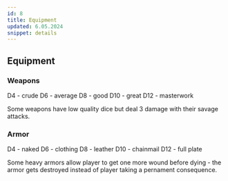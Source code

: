 ```yaml
---
id: 8
title: Equipment
updated: 6.05.2024
snippet: details
---
```


## Equipment
### Weapons
D4  - crude
D6  - average
D8  - good
D10 - great
D12 - masterwork

Some weapons have low quality dice but deal 3 damage with their savage attacks.

### Armor
D4  - naked
D6  - clothing
D8  - leather
D10 - chainmail
D12 - full plate

Some heavy armors allow player to get one more wound before dying - the armor gets destroyed instead of player taking a pernament consequence.

